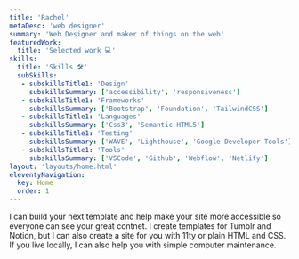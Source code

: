 ```yaml
---
title: 'Rachel'
metaDesc: 'web designer'
summary: 'Web Designer and maker of things on the web'
featuredWork:
  title: 'Selected work 💻'
skills:
  title: 'Skills 🛠️'
  subSkills: 
   - subskillsTitle1: 'Design'
     subskillsSummary: ['accessibility', 'responsiveness']
   - subskillsTitle1: 'Frameworks'
     subskillsSummary: ['Bootstrap', 'Foundation', 'TailwindCSS']
   - subskillsTitle1: 'Languages'
     subskillsSummary: ['Css3', 'Semantic HTML5']
   - subskillsTitle1: 'Testing'
     subskillsSummary: ['WAVE', 'Lighthouse', 'Google Developer Tools']
   - subskillsTitle1: 'Tools'
     subskillsSummary: ['VSCode', 'Github', 'Webflow', 'Netlify']
layout: 'layouts/home.html'
eleventyNavigation:
  key: Home
  order: 1
---
```


I can build your next template and help make your site more accessible so everyone can see your great contnet. I create templates for Tumblr and Notion, but I can also create a site for you with 11ty or plain HTML and CSS. If you live locally, I can also help you with simple computer maintenance.
